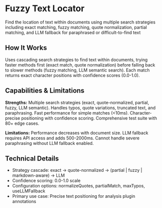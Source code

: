 # Fuzzy Text Locator

Find the location of text within documents using multiple search strategies including exact matching, fuzzy matching, quote normalization, partial matching, and LLM fallback for paraphrased or difficult-to-find text

## How It Works

Uses cascading search strategies to find text within documents, trying faster methods first (exact match, quote normalization) before falling back to slower methods (fuzzy matching, LLM semantic search). Each match returns exact character positions with confidence scores (0.0-1.0).

## Capabilities & Limitations

**Strengths:** Multiple search strategies (exact, quote-normalized, partial, fuzzy, LLM semantic). Handles typos, quote variations, truncated text, and paraphrasing. Fast performance for simple matches (<10ms). Character-precise positioning with confidence scoring. Comprehensive test suite with 80+ edge cases.

**Limitations:** Performance decreases with document size. LLM fallback requires API access and adds 500-2000ms. Cannot handle severe paraphrasing without LLM fallback enabled.

## Technical Details

- Strategy cascade: exact → quote-normalized → (partial | fuzzy | markdown-aware) → LLM
- Confidence scoring: 0.0-1.0 scale
- Configuration options: normalizeQuotes, partialMatch, maxTypos, useLLMFallback
- Primary use case: Precise text positioning for analysis plugin annotations
